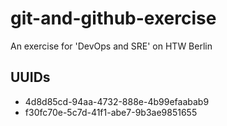 # git-and-github-exercise
An exercise for 'DevOps and SRE' on HTW Berlin

## UUIDs
- 4d8d85cd-94aa-4732-888e-4b99efaabab9
- f30fc70e-5c7d-41f1-abe7-9b3ae9851655